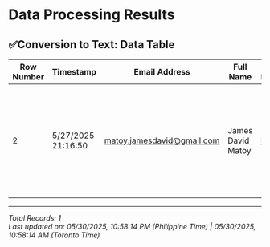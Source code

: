 # Data Processing Results

## ✅Conversion to Text: Data Table

| Row Number | Timestamp | Email Address | Full Name | Upload Documents | File Name | Text File | Recent Date |
| --- | --- | --- | --- | --- | --- | --- | --- |
| 2 | 5/27/2025 21:16:50 | matoy.jamesdavid@gmail.com | James David Matoy | [Link](https://drive.google.com/open?id=1qi8Y7NamWtAqd6_gTV4nB0U5X3p1USH7) | DOJ-Memo-Circular-No.-036_IACAT-Revised-Guidelines-on-Departure-Formalities-for-International-Bound-Passengers-1.pdf | [Link](https://drive.google.com/file/d/1X88pYOXMgBGmg_sEUeYLnFWme2JLg6iq/view?usp=drivesdk) | Recent Date |



---
*Total Records: 1*  
*Last updated on: 05/30/2025, 10:58:14 PM (Philippine Time) | 05/30/2025, 10:58:14 AM (Toronto Time)*

